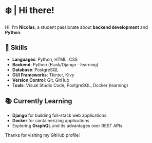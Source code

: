 # ❄️ | Hi there!

Hi! I'm **Nicolas**, a student passionate about **backend development** and **Python**.

## 🚀 Skills

- **Languages**: Python, HTML, CSS
- **Backend**: Python (Flask/Django - learning)
- **Database**: PostgreSQL
- **GUI Frameworks**: Tkinter, Kivy
- **Version Control**: Git, GitHub
- **Tools**: Visual Studio Code, PostgreSQL, Docker (learning)

## 📚 Currently Learning
- **Django** for building full-stack web applications.
- **Docker** for containerizing applications.
- Exploring **GraphQL** and its advantages over REST APIs.

Thanks for visiting my GitHub profile!
